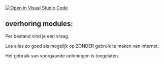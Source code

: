 [![Open in Visual Studio Code](https://classroom.github.com/assets/open-in-vscode-2e0aaae1b6195c2367325f4f02e2d04e9abb55f0b24a779b69b11b9e10269abc.svg)](https://classroom.github.com/online_ide?assignment_repo_id=19688795&assignment_repo_type=AssignmentRepo)
## overhoring modules:

Per bestand vind je een vraag.

Los alles zo goed als mogelijk op ZONDER gebruik te maken van internet.

Het gebruik van voorgaande oefeningen is toegelaten.
